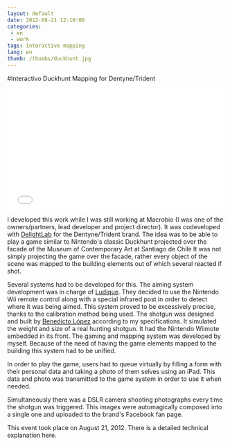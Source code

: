 ```yaml
---
layout: default
date: 2012-08-21 12:10:00
categories:
 - en
 - work
tags: interactive mapping
lang: en
thumb: /thumbs/duckhunt.jpg
---
```

#Interactivo Duckhunt Mapping for Dentyne/Trident

<iframe src="//player.vimeo.com/video/50685633?byline=0&amp;portrait=0" width="500" height="281" frameborder="0" webkitallowfullscreen mozallowfullscreen allowfullscreen></iframe>

I developed this work while I was still working at Macrobio (I was one of the owners/partners, lead developer and project director). It was codeveloped with [DelightLab](http://delightlab.com/ "Delight Lab") for the  Dentyne/Trident brand.
The idea was to be able to play a game similar to Nintendo's classic Duckhunt projected over the facade of the Museum of Contemporary Art at Santiago de Chile
It was not simply projecting the game over the facade, rather every object of the scene was mapped to the building elements out of which several reacted if shot.

Several systems had to be developed for this. The aiming system development was in charge of [Ludique](http://www.ludique.cl "Ludique"). They decided to use the Nintendo Wii remote control along with a special infrared post in order to detect where it was being aimed. This system proved to be excessively precise, thanks to the calibration method being used.
The shotgun was designed and built by [Benedicto López](http://www.benedictolopez.com/ "Benedicto Lopez") according to my specifications. It simulated the weight and size of a real hunting shotgun. It had the Nintendo Wiimote embedded in its front.
The gaming and mapping system was developed by myself. Because of the need of having the game elements mapped to the building this system had to be unified.


In order to play the game, users had to queue virtually by filling a form with their personal data and taking a photo of them selves using an iPad. This data and photo was transmitted to the game system in order to use it when needed.

Simultaneously there was a DSLR camera shooting photographs every time the shotgun was triggered. This images were automagically composed into a single one and uploaded to the brand's Facebook fan page.

This event took place on August 21, 2012.
There is a detailed technical explanation here.

